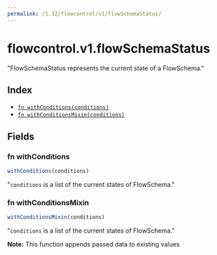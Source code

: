 ```yaml
---
permalink: /1.32/flowcontrol/v1/flowSchemaStatus/
---
```


# flowcontrol.v1.flowSchemaStatus

"FlowSchemaStatus represents the current state of a FlowSchema."

## Index

* [`fn withConditions(conditions)`](#fn-withconditions)
* [`fn withConditionsMixin(conditions)`](#fn-withconditionsmixin)

## Fields

### fn withConditions

```ts
withConditions(conditions)
```

"`conditions` is a list of the current states of FlowSchema."

### fn withConditionsMixin

```ts
withConditionsMixin(conditions)
```

"`conditions` is a list of the current states of FlowSchema."

**Note:** This function appends passed data to existing values